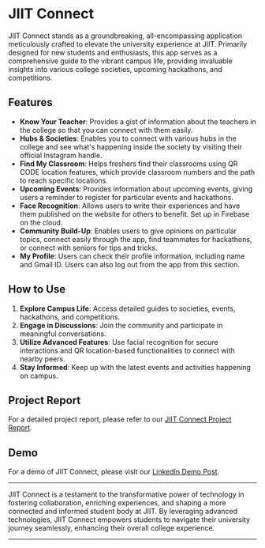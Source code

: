 # JIIT Connect

JIIT Connect stands as a groundbreaking, all-encompassing application meticulously crafted to elevate the university experience at JIIT. Primarily designed for new students and enthusiasts, this app serves as a comprehensive guide to the vibrant campus life, providing invaluable insights into various college societies, upcoming hackathons, and competitions.

## Features

- **Know Your Teacher**: Provides a gist of information about the teachers in the college so that you can connect with them easily.
- **Hubs & Societies**: Enables you to connect with various hubs in the college and see what's happening inside the society by visiting their official Instagram handle.
- **Find My Classroom**: Helps freshers find their classrooms using QR CODE location features, which provide classroom numbers and the path to reach specific locations.
- **Upcoming Events**: Provides information about upcoming events, giving users a reminder to register for particular events and hackathons.
- **Face Recognition**: Allows users to write their experiences and have them published on the website for others to benefit. Set up in Firebase on the cloud.
- **Community Build-Up**: Enables users to give opinions on particular topics, connect easily through the app, find teammates for hackathons, or connect with seniors for tips and tricks.
- **My Profile**: Users can check their profile information, including name and Gmail ID. Users can also log out from the app from this section.


## How to Use

1. **Explore Campus Life**: Access detailed guides to societies, events, hackathons, and competitions.
2. **Engage in Discussions**: Join the community and participate in meaningful conversations.
3. **Utilize Advanced Features**: Use facial recognition for secure interactions and QR location-based functionalities to connect with nearby peers.
4. **Stay Informed**: Keep up with the latest events and activities happening on campus.

## Project Report

For a detailed project report, please refer to our [JIIT Connect Project Report](https://drive.google.com/file/d/1xAz7W_FVsqKozGaVxxJZYbjNyQUzhPgj/view?usp=sharing).

## Demo

For a demo of JIIT Connect, please visit our [LinkedIn Demo Post](https://www.linkedin.com/posts/anshulchaturvedi5_dart-flutter-firebase-activity-7143509993453936640-wjYz?utm_source=share&utm_medium=member_desktop).

---

JIIT Connect is a testament to the transformative power of technology in fostering collaboration, enriching experiences, and shaping a more connected and informed student body at JIIT. By leveraging advanced technologies, JIIT Connect empowers students to navigate their university journey seamlessly, enhancing their overall college experience.

---
